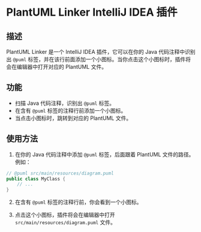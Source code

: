 # PlantUML Linker IntelliJ IDEA 插件

## 描述

PlantUML Linker 是一个 IntelliJ IDEA 插件，它可以在你的 Java 代码注释中识别出 `@puml` 标签，并在该行前面添加一个小图标。当你点击这个小图标时，插件将会在编辑器中打开对应的 PlantUML 文件。

## 功能

- 扫描 Java 代码注释，识别出 `@puml` 标签。
- 在含有 `@puml` 标签的注释行前添加一个小图标。
- 当点击小图标时，跳转到对应的 PlantUML 文件。

## 使用方法

1. 在你的 Java 代码注释中添加 `@puml` 标签，后面跟着 PlantUML 文件的路径。例如：

```java
// @puml src/main/resources/diagram.puml
public class MyClass {
    // ...
}
```

2. 在含有 `@puml` 标签的注释行前，你会看到一个小图标。

3. 点击这个小图标，插件将会在编辑器中打开 `src/main/resources/diagram.puml` 文件。
